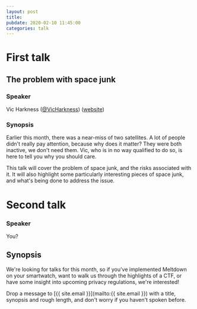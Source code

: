 ```yaml
---
layout: post
title:
pubdate: 2020-02-10 11:45:00
categories: talk
---
```

# First talk

## The problem with space junk

### Speaker

Vic Harkness ([@VicHarkness](https://twitter.com/VicHarkness)) ([website](https://vicharkness.co.uk/))

### Synopsis

Earlier this month, there was a near-miss of two satellites.  A lot of people didn't really pay attention, because why does it matter?  They were both inactive, we don't need them.  Vic, who is in no way qualified to do so, is here to tell you why you should care.

This talk will cover the problem of space junk, and the risks associated with it.  It will also highlight some particularly interesting pieces of space junk, and what's being done to address the issue.  

# Second talk

### Speaker

You?

## Synopsis


We're looking for talks for this month, so if you've implemented Meltdown on your smartwatch,
want to walk us through the highlights of a CTF, or have some insight into upcoming privacy
regulations, we're interested!

Drop a message to [{{ site.email }}](mailto:{{ site.email }}) with a title,
synopsis and rough length, and don't worry if you haven't spoken before.
